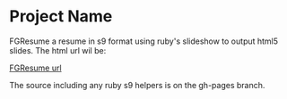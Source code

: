 Project Name
============

FGResume a resume in s9 format using ruby's slideshow to output html5 slides.
The html url wil be:

[FGResume url](http://shareme.gihub/FGResume/)

The source including any ruby s9 helpers is on the gh-pages branch.
